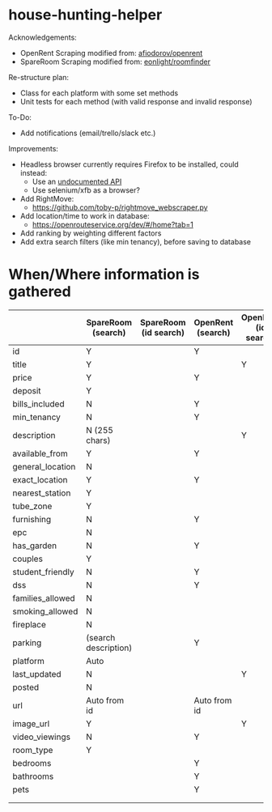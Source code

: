 # house-hunting-helper
 
Acknowledgements: 
- OpenRent Scraping modified from: [afiodorov/openrent](https://github.com/afiodorov/openrent)
- SpareRoom Scraping modified from: [eonlight/roomfinder](hhttps://github.com/eonlight/roomfinder)

Re-structure plan:
- Class for each platform with some set methods
- Unit tests for each method (with valid response and invalid response)

To-Do:
- Add notifications (email/trello/slack etc.)

Improvements:
- Headless browser currently requires Firefox to be installed, could instead:
  - Use an [undocumented API](https://github.com/TomHodson/uk_rentals_bot/blob/main/src/openrent.py)
  - Use selenium/xfb as a browser?
- Add RightMove:
  - https://github.com/toby-p/rightmove_webscraper.py
- Add location/time to work in database:
  - https://openrouteservice.org/dev/#/home?tab=1
- Add ranking by weighting different factors
- Add extra search filters (like min tenancy), before saving to database

# When/Where information is gathered
|                  | SpareRoom (search)   | SpareRoom (id search) | OpenRent (search) | OpenRent (id search) |   |   |   |
|------------------|----------------------|-----------------------|-------------------|----------------------|---|---|---|
| id               | Y                    |                       | Y                 |                      |   |   |   |
| title            | Y                    |                       |                   | Y                    |   |   |   |
| price            | Y                    |                       | Y                 |                      |   |   |   |
| deposit          | Y                    |                       |                   |                      |   |   |   |
| bills_included   | N                    |                       | Y                 |                      |   |   |   |
| min_tenancy      | N                    |                       | Y                 |                      |   |   |   |
| description      | N  (255 chars)       |                       |                   | Y                    |   |   |   |
| available_from   | Y                    |                       | Y                 |                      |   |   |   |
| general_location | N                    |                       |                   |                      |   |   |   |
| exact_location   | Y                    |                       | Y                 |                      |   |   |   |
| nearest_station  | Y                    |                       |                   |                      |   |   |   |
| tube_zone        | Y                    |                       |                   |                      |   |   |   |
| furnishing       | N                    |                       | Y                 |                      |   |   |   |
| epc              | N                    |                       |                   |                      |   |   |   |
| has_garden       | N                    |                       | Y                 |                      |   |   |   |
| couples          | Y                    |                       |                   |                      |   |   |   |
| student_friendly | N                    |                       | Y                 |                      |   |   |   |
| dss              | N                    |                       | Y                 |                      |   |   |   |
| families_allowed | N                    |                       |                   |                      |   |   |   |
| smoking_allowed  | N                    |                       |                   |                      |   |   |   |
| fireplace        | N                    |                       |                   |                      |   |   |   |
| parking          | (search description) |                       | Y                 |                      |   |   |   |
| platform         | Auto                 |                       |                   |                      |   |   |   |
| last_updated     | N                    |                       |                   | Y                    |   |   |   |
| posted           | N                    |                       |                   |                      |   |   |   |
| url              | Auto from id         |                       | Auto from id      |                      |   |   |   |
| image_url        | Y                    |                       |                   | Y                    |   |   |   |
| video_viewings   | N                    |                       | Y                 |                      |   |   |   |
| room_type        | Y                    |                       |                   |                      |   |   |   |
| bedrooms         |                      |                       | Y                 |                      |   |   |   |
| bathrooms        |                      |                       | Y                 |                      |   |   |   |
| pets             |                      |                       | Y                 |                      |   |   |   |
|                  |                      |                       |                   |                      |   |   |   |
|                  |                      |                       |                   |                      |   |   |   |







